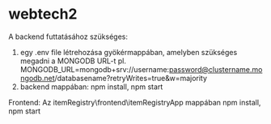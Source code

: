 # webtech2

A backend futtatásához szükséges:
1. egy .env file létrehozása gyökérmappában, amelyben szükséges megadni a MONGODB URL-t
pl. MONGODB_URL=mongodb+srv://username:password@clustername.mongodb.net/databasename?retryWrites=true&w=majority
2. backend mappában: npm install, npm start

Frontend: 
Az itemRegistry\frontend\itemRegistryApp mappában npm install, npm start
